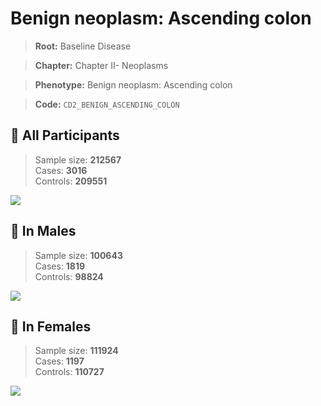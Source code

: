 # Benign neoplasm: Ascending colon

> **Root:** Baseline Disease  

> **Chapter:** Chapter II- Neoplasms  

> **Phenotype:** Benign neoplasm: Ascending colon  

> **Code:** `CD2_BENIGN_ASCENDING_COLON`

## 🧪 All Participants  
> Sample size: **212567**  
> Cases: **3016**  
> Controls: **209551**
<img src="/Disease/Figures/ALL/Incidence/CD2_BENIGN_ASCENDING_COLON.png"/>
<CsvTable src="/Disease/Data/ALL/Incidence/COX_CD2_BENIGN_ASCENDING_COLON.csv" label="🔍 View full results" />

## 👨 In Males  
> Sample size: **100643**  
> Cases: **1819**  
> Controls: **98824**
<img src="/Disease/Figures/Male/Incidence/CD2_BENIGN_ASCENDING_COLON.png"/>
<CsvTable src="/Disease/Data/Male/Incidence/COX_CD2_BENIGN_ASCENDING_COLON.csv" label="🔍 View full results" />

## 👩 In Females  
> Sample size: **111924**  
> Cases: **1197**  
> Controls: **110727**
<img src="/Disease/Figures/Female/Incidence/CD2_BENIGN_ASCENDING_COLON.png"/>
<CsvTable src="/Disease/Data/Female/Incidence/COX_CD2_BENIGN_ASCENDING_COLON.csv" label="🔍 View full results" />
